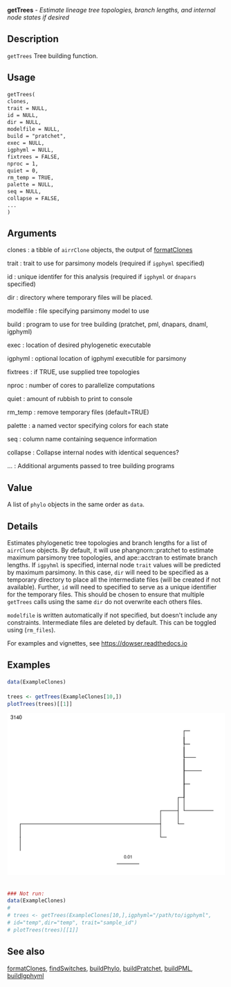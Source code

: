 **getTrees** - *Estimate lineage tree topologies, branch lengths,
and internal node states if desired*

Description
--------------------

`getTrees` Tree building function.


Usage
--------------------
```
getTrees(
clones,
trait = NULL,
id = NULL,
dir = NULL,
modelfile = NULL,
build = "pratchet",
exec = NULL,
igphyml = NULL,
fixtrees = FALSE,
nproc = 1,
quiet = 0,
rm_temp = TRUE,
palette = NULL,
seq = NULL,
collapse = FALSE,
...
)
```

Arguments
-------------------

clones
:   a tibble of `airrClone` objects, the output of
[formatClones](formatClones.md)

trait
:   trait to use for parsimony models (required if
`igphyml` specified)

id
:   unique identifer for this analysis (required if
`igphyml` or `dnapars` specified)

dir
:   directory where temporary files will be placed.

modelfile
:   file specifying parsimony model to use

build
:   program to use for tree building (pratchet, pml,
dnapars, dnaml, igphyml)

exec
:   location of desired phylogenetic executable

igphyml
:   optional location of igphyml executible for parsimony

fixtrees
:   if TRUE, use supplied tree topologies

nproc
:   number of cores to parallelize computations

quiet
:   amount of rubbish to print to console

rm_temp
:   remove temporary files (default=TRUE)

palette
:   a named vector specifying colors for each state

seq
:   column name containing sequence information

collapse
:   Collapse internal nodes with identical sequences?

...
:   Additional arguments passed to tree building programs




Value
-------------------

A list of `phylo` objects in the same order as `data`.


Details
-------------------

Estimates phylogenetic tree topologies and branch lengths for a list of
`airrClone` objects. By default, it will use phangnorn::pratchet to
estimate maximum parsimony tree topologies, and ape::acctran to estimate
branch lengths. If `igpyhml` is specified, internal node `trait`
values will be predicted by maximum parsimony. In this case, `dir` will
need to be specified as a temporary directory to place all the intermediate
files (will be created if not available). Further, `id` will need to
specified to serve as a unique identifier for the temporary files. This
should be chosen to ensure that multiple `getTrees` calls using the same
`dir` do not overwrite each others files.

`modelfile` is written automatically if not specified, but doesn't
include any constraints. Intermediate files are deleted by default. This can
be toggled using (`rm_files`).

For examples and vignettes, see https://dowser.readthedocs.io



Examples
-------------------

```R
data(ExampleClones)

trees <- getTrees(ExampleClones[10,])
plotTrees(trees)[[1]]

```

![2](getTrees-2.png)

```R

### Not run:
data(ExampleClones)
# 
# trees <- getTrees(ExampleClones[10,],igphyml="/path/to/igphyml",
# id="temp",dir="temp", trait="sample_id")
# plotTrees(trees)[[1]]
```



See also
-------------------

[formatClones](formatClones.md), [findSwitches](findSwitches.md), [buildPhylo](buildPhylo.md),
[buildPratchet](buildPratchet.md), [buildPML](buildPML.md), [buildIgphyml](buildIgphyml.md)






